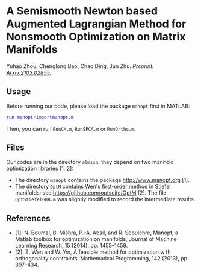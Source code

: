 # A Semismooth Newton based Augmented Lagrangian Method for Nonsmooth Optimization on Matrix Manifolds

Yuhao Zhou, Chenglong Bao, Chao Ding, Jun Zhu. 
_Preprint. [Arxiv:2103.02855](https://arxiv.org/abs/2103.02855)._

## Usage

Before running our code, please load the package `manopt` first in MATLAB:

```matlab
run manopt/importmanopt.m
```

Then, you can run `RunCM.m`, `RunSPCA.m` or `RunOrtho.m`.

## Files 

Our codes are in the directory `almssn`, they depend on two manifold optimization libraries [1, 2]:

 - The directory `manopt` contains the package http://www.manopt.org [1].
 - The directory `OptM` contains Wen's first-order method in Stiefel manifolds; see https://github.com/optsuite/OptM [2]. The file `OptStiefelGBB.m` was slightly modified to record the intermediate results.

## References

 - [1]: N. Boumal, B. Mishra, P.-A. Absil, and R. Sepulchre, Manopt, a Matlab toolbox for optimization on manifolds, Journal of Machine Learning Research, 15 (2014), pp. 1455–1459.
 - [2]: Z. Wen and W. Yin, A feasible method for optimization with orthogonality constraints, Mathematical Programming, 142 (2013), pp. 397–434.
